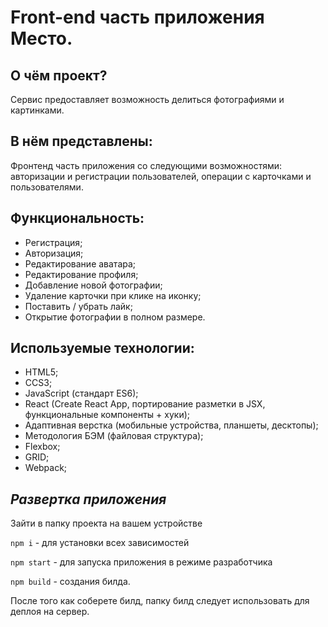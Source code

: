 # Front-end часть приложения Место.

## О чём проект?

Сервис предоставляет возможность делиться фотографиями и картинками.

## В нём представлены:

Фронтенд часть приложения со следующими возможностями: авторизации и регистрации пользователей, операции с карточками и пользователями.

## Функциональность:
* Регистрация;
* Авторизация;
* Редактирование аватара;
* Редактирование профиля;
* Добавление новой фотографии;
* Удаление карточки при клике на иконку;
* Поставить / убрать лайк;
* Открытие фотографии в полном размере.

## Используемые технологии:
* HTML5;
* CCS3;
* JavaScript (стандарт ES6);
* React (Create React App, портирование разметки в JSX, функциональные компоненты + хуки);
* Адаптивная верстка (мобильные устройства, планшеты, десктопы);
* Методология БЭМ (файловая структура);
* Flexbox;
* GRID;
* Webpack;

## ***Развертка приложения***
Зайти в папку проекта на вашем устройстве

`npm i` - для установки всех зависимостей

`npm start` - для запуска приложения в режиме разработчика

`npm build` - создания билда.

После того как соберете билд, папку билд следует использовать для деплоя на сервер.
